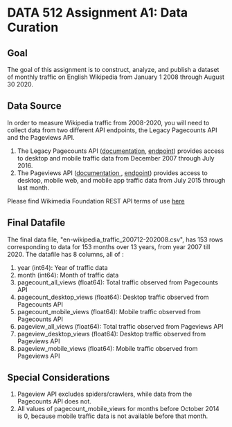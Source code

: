 
# DATA 512 Assignment A1: Data Curation

## Goal
The goal of this assignment is to construct, analyze, and publish a dataset of monthly traffic on English Wikipedia from January 1 2008 through August 30 2020.

## Data Source
In order to measure Wikipedia traffic from 2008-2020, you will need to collect data from two different API endpoints, the Legacy Pagecounts API and the Pageviews API.

1.  The Legacy Pagecounts API ([documentation](https://wikitech.wikimedia.org/wiki/Analytics/AQS/Legacy_Pagecounts), [endpoint](https://wikimedia.org/api/rest_v1/#!/Pagecounts_data_(legacy)/get_metrics_legacy_pagecounts_aggregate_project_access_site_granularity_start_end)) provides access to desktop and mobile traffic data from December 2007 through July 2016.
2.  The Pageviews API ([documentation ](https://wikitech.wikimedia.org/wiki/Analytics/AQS/Pageviews), [endpoint](https://wikimedia.org/api/rest_v1/#!/Pageviews_data/get_metrics_pageviews_aggregate_project_access_agent_granularity_start_end)) provides access to desktop, mobile web, and mobile app traffic data from July 2015 through last month.

Please find Wikimedia Foundation REST API terms of use [here](https://www.mediawiki.org/wiki/Wikimedia_REST_API#Terms_and_conditions)

## Final Datafile

The final data file, "en-wikipedia_traffic_200712-202008.csv", has 153 rows corresponding to data for 153 months over 13 years, from year 2007 till 2020. The datafile has 8 columns, all of :

1. year (int64): Year of traffic data 
2. month (int64): Month of traffic data 
3. pagecount_all_views (float64): Total traffic observed from Pagecounts API
4. pagecount_desktop_views (float64): Desktop traffic observed from Pagecounts API
5. pagecount_mobile_views (float64): Mobile traffic observed from Pagecounts API
6. pageview_all_views (float64): Total traffic observed from Pageviews API
7. pageview_desktop_views (float64): Desktop traffic observed from Pageviews API
8. pageview_mobile_views (float64): Mobile traffic observed from Pageviews API

## Special Considerations
1. Pageview API excludes spiders/crawlers, while data from the Pagecounts API does not.
2. All values of pagecount_mobile_views for months before October 2014 is 0, because mobile traffic data is not available before that month.
